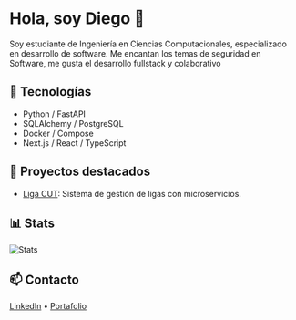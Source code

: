 # Hola, soy Diego 👋

Soy estudiante de Ingeniería en Ciencias Computacionales, especializado en desarrollo de software.
Me encantan los temas de seguridad en Software, me gusta el desarrollo fullstack y colaborativo

## 🚀 Tecnologías
- Python / FastAPI
- SQLAlchemy / PostgreSQL
- Docker / Compose
- Next.js / React / TypeScript

## 📌 Proyectos destacados
- [Liga CUT](https://github.com/Arxxh/LigaCUT): Sistema de gestión de ligas con microservicios.

## 📊 Stats
![Stats](https://github-readme-stats.vercel.app/api?username=Arxxh&show_icons=true&theme=tokyonight)

## 📫 Contacto
[LinkedIn]([https://www.linkedin.com/in/tu-perfil](https://www.linkedin.com/in/diego-silva-86a1b1361/) ) • [Portafolio]("portafolio")
